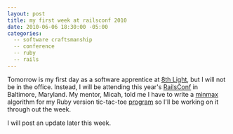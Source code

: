 ```yaml
---
layout: post
title: my first week at railsconf 2010
date: 2010-06-06 18:30:00 -05:00
categories:
  -- software craftsmanship
  -- conference
  -- ruby
  -- rails
---
```


Tomorrow is my first day as a software apprentice at [8th Light](http://8thlight.com/), but I will not be in the office.  Instead, I will be attending this year's [RailsConf](http://www.railsconf.com/) in Baltimore, Maryland.  My mentor, Micah, told me I have to write a [minmax](http://en.wikipedia.org/wiki/Minimax) algorithm for my Ruby version tic-tac-toe [program](http://skim.la/2010/03/15/tic-tac-toe-in-ruby-and-javascript) so I'll be working on it through out the week.

I will post an update later this week.
